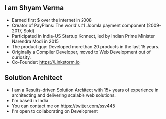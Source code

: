 I am Shyam Verma
---------------------------------

*  Earned first $ over the internet in 2008 
*  Creator of PayPlans: The world's #1 Joomla payment component (2009-2017, Sold) 
*  Participated in India-US Startup Konnect, led by Indian Prime Minister Narendra Modi in 2015 
*  The product guy: Developed more than 20 products in the last 15 years. 
*  Originally a Compiler Developer, moved to Web Development out of curiosity.
*  Co-Founder: https://Linkstorm.io

Solution Architect
---------------------------------
* I am a Results-driven Solution Architect with 15+ years of experience in architecting and delivering scalable web solutions.
* I'm based in India
* You can contact me on https://twitter.com/ssv445
* I'm open to collaborating on Development
